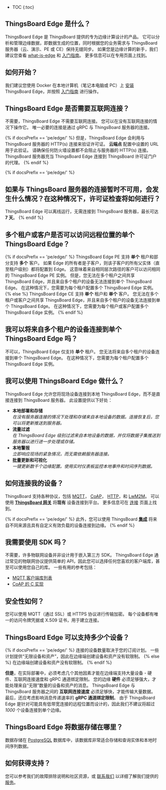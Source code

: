 * TOC
{:toc}


## ThingsBoard Edge 是什么？

ThingsBoard Edge 是 ThingsBoard 提供的专为边缘计算设计的产品。
它可以分析和管理边缘数据，即数据生成的位置，同时根据您的业务需求与 ThingsBoard 服务器（云、演示、PE 或 CE）保持无缝同步。
如果您是边缘计算的新手，我们建议您查看 [what-is-edge](/docs/{{docsPrefix}}getting-started-guides/what-is-edge/) 和 [入门指南](/docs/{{docsPrefix}}getting-started/)。
更多信息可以在专用页面上找到。

## 如何开始？

我们建议您使用 Docker 在本地计算机（笔记本电脑或 PC）上 [安装](/docs/user-guide/install/{{docsPrefix}}installation-options/) ThingsBoard Edge，并按照 [入门指南](/docs/{{docsPrefix}}getting-started/) 进行操作。

## ThingsBoard Edge 是否需要互联网连接？

不需要，ThingsBoard Edge 不需要互联网连接。
您可以在没有互联网连接的情况下操作它。
唯一必要的连接是通过 gRPC 与 ThingsBoard 服务器的连接。

{% if docsPrefix == 'pe/edge/' %}
但是，ThingsBoard Edge 会利用与 ThingsBoard 服务器的 HTTP(s) 连接来验证许可证。
**云端点** 配置中设置的 URL 用于此验证。
请确保任何防火墙设置都不会阻止与服务器的 HTTP(s) 连接。
ThingsBoard 服务器充当 ThingsBoard Edge 连接到 ThingsBoard 许可证门户的代理。
{% endif %}

{% if docsPrefix == 'pe/edge/' %}
## 如果与 ThingsBoard 服务器的连接暂时不可用，会发生什么情况？在这种情况下，许可证检查将如何进行？

ThingsBoard Edge 可以离线运行，无需连接到 ThingsBoard 服务器，最长可达 **7 天**。
{% endif %}

## 多个租户或客户是否可以访问远程位置的单个 ThingsBoard Edge？

{% if docsPrefix == 'pe/edge/' %}
ThingsBoard Edge PE 支持 **单个** 租户和部分支持 **多个** 客户。
如果 Edge 的所有者是子客户，则该子客户的所有父实体（直至租户级别）都将配置到 Edge。
这意味着来自相同层次路径的客户可以访问相同的 ThingsBoard Edge PE 实例。
但是，您无法在多个租户之间共享 ThingsBoard Edge，并且来自多个租户的设备无法连接到单个 ThingsBoard Edge。
在这种情况下，您需要为每个租户配置多个 ThingsBoard Edge 实例。
{% else %}
ThingsBoard Edge CE 支持 **单个** 租户和 **单个** 客户。
您无法在多个租户或客户之间共享 ThingsBoard Edge，并且来自多个租户的设备无法连接到单个 ThingsBoard Edge。
在这种情况下，您需要为每个租户或客户配置多个 ThingsBoard Edge 实例。
{% endif %}

## 我可以将来自多个租户的设备连接到单个 ThingsBoard Edge 吗？

不可以，ThingsBoard Edge 仅支持 **单个** 租户。
您无法将来自多个租户的设备连接到单个 ThingsBoard Edge。
在这种情况下，您需要为每个租户配置多个 ThingsBoard Edge 实例。

## 我可以使用 ThingsBoard Edge 做什么？

ThingsBoard Edge 允许您将现场设备连接到本地 ThingsBoard Edge，而不是直接连接到 ThingsBoard 服务器。
此设置提供以下好处：
- **本地部署和存储**<br>
*在没有服务器连接的情况下处理和存储来自本地设备的数据。连接恢复后，您可以将更新推送到服务器。*
- **流量过滤**<br>
*在 ThingsBoard Edge 级别过滤来自本地设备的数据，并仅将数据子集推送到服务器以进行进一步处理或存储。*
- **本地警报**<br>
*立即响应现场的紧急情况，而无需依赖服务器连接。*
- **批量更新和可视化**<br>
*一键更新数千个边缘配置。使用实时仪表板监控本地事件和时间序列数据。*

## 如何连接我的设备？

ThingsBoard 支持各种协议，包括
[MQTT](/docs/{{docsPrefix}}reference/mqtt-api)，
[CoAP](/docs/{{docsPrefix}}reference/coap-api)，
[HTTP](/docs/{{docsPrefix}}reference/http-api)，和
[LwM2M](/docs/{{docsPrefix}}reference/lwm2m-api)。
可以使用 **[ThingsBoard 网关](/docs/iot-gateway/what-is-iot-gateway/)** 将**现有** 设备连接到平台。
更多信息可在 [连接](/docs/{{docsPrefix}}reference/protocols/) 页面上找到。

{% if docsPrefix == 'pe/edge/' %}
此外，您可以使用 ThingsBoard [**集成**](/docs/user-guide/integrations/) 将来自不同来源且具有自定义有效负载的设备连接到边缘。
{% endif %}

## 我需要使用 SDK 吗？

不需要，许多物联网设备并非设计用于嵌入第三方 SDK。
ThingsBoard Edge 通过常见的物联网协议提供简单的 API，因此您可以选择任何您喜欢的客户端库，甚至可以使用您自己的库。
一些有用的参考包括：

- [MQTT 客户端库列表](https://github.com/mqtt/mqtt.github.io/wiki/libraries)
- [CoAP 的 C 实现](https://libcoap.net/)

## 安全性如何？

您可以使用 MQTT（通过 SSL）或 HTTPS 协议进行传输加密。
每个设备都有唯一的访问令牌凭据或 X.509 证书，用于建立连接。

## ThingsBoard Edge 可以支持多少个设备？

{% if docsPrefix == 'pe/edge/' %}
连接的设备数量取决于您的订阅计划。
一些计划提供“无限设备和资产”，因此在边缘端创建设备和资产没有软限制。
{% else %}
在边缘端创建设备和资产没有软限制。
{% endif %}

**但是**，在实际部署中，必须考虑几个其他因素才能在边缘端支持大量设备 - 硬件、互联网连接速度和 gRPC 通道绑定限制。
您的边缘 **硬件** 必须足够强大，才能处理来自“无限”数量的设备和资产的消息。
ThingsBoard Edge 与 ThingsBoard 服务器之间的 **互联网连接速度** 必须足够快，才能传输大量数据。
最后，还应考虑影响消息传递速率的 **gRPC 通道绑定限制**。
由于 ThingsBoard Edge 是针对可能具有低带宽连接的远程位置而设计的，因此我们不建议将超过 *1000* 个设备连接到单个边缘。

## ThingsBoard Edge 将数据存储在哪里？

数据存储在 [PostgreSQL](https://www.postgresql.org/) 数据库中，该数据库非常适合存储和查询实体和本地时间序列数据。

## 如何获得支持？

您可以参考我们的故障排除说明和社区资源，或 [联系我们](/docs/contact-us) 以详细了解我们提供的 [服务](/docs/services/)。